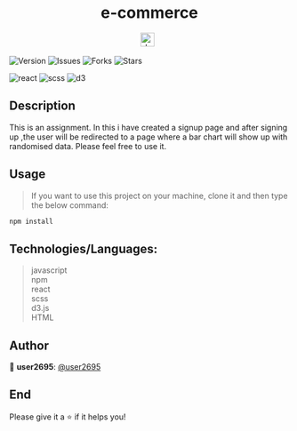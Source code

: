 <h1 align="center">e-commerce</h1>

<div align="center" >
   <span><img src="https://img.shields.io/badge/JavaScript-282C34?logo=javascript" alt="JavaScript logo" title="JavaScript" height="25" /></span>&nbsp;&nbsp;
</div>  
   
<p> 
  <img alt="Version" src="https://img.shields.io/badge/version-1.0.0-blue.svg?cacheSeconds=2592000" />
  <img alt="Issues" src="https://img.shields.io/github/issues/user2695/e-commerce" />
  <img alt="Forks" src="https://img.shields.io/github/forks/user2695/e-commerce" />
   <img alt="Stars" src="https://img.shields.io/github/stars/user2695/e-commerce" />  
</p>

<p>
<img alt="react" src="https://img.shields.io/npm/v/react?color=blue&label=react" />
   <img alt="scss" src="https://img.shields.io/npm/v/scss?color=yellow&label=scss" />
   <img alt="d3" src="https://img.shields.io/npm/v/d3?color=orange&label=d3" />
</p>

## Description
This is an assignment. In this i have created a signup page and after signing up ,the user will be redirected to a page where a bar chart will show up with randomised data. Please feel free to use it.

## Usage
> If you want to use this project on your machine, clone it and then type the below command: 

```sh
npm install
```
  
  
 ## Technologies/Languages:

> javascript  
> npm  
> react  
> scss  
> d3.js  
> HTML  
  
## Author

👤 **user2695**: [@user2695](https://github.com/user2695)   

## End

Please give it a ⭐️ if it helps you!
